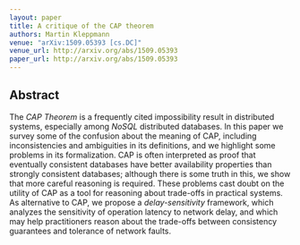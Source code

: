 ```yaml
---
layout: paper
title: A critique of the CAP theorem
authors: Martin Kleppmann
venue: "arXiv:1509.05393 [cs.DC]"
venue_url: http://arxiv.org/abs/1509.05393
paper_url: http://arxiv.org/abs/1509.05393
---
```


Abstract
--------

The *CAP Theorem* is a frequently cited impossibility result in distributed systems, especially
among *NoSQL* distributed databases. In this paper we survey some of the confusion about the
meaning of CAP, including inconsistencies and ambiguities in its definitions, and we highlight some
problems in its formalization. CAP is often interpreted as proof that eventually consistent
databases have better availability properties than strongly consistent databases; although there is
some truth in this, we show that more careful reasoning is required. These problems cast doubt on
the utility of CAP as a tool for reasoning about trade-offs in practical systems. As alternative to
CAP, we propose a *delay-sensitivity* framework, which analyzes the sensitivity of operation
latency to network delay, and which may help practitioners reason about the trade-offs between
consistency guarantees and tolerance of network faults.
